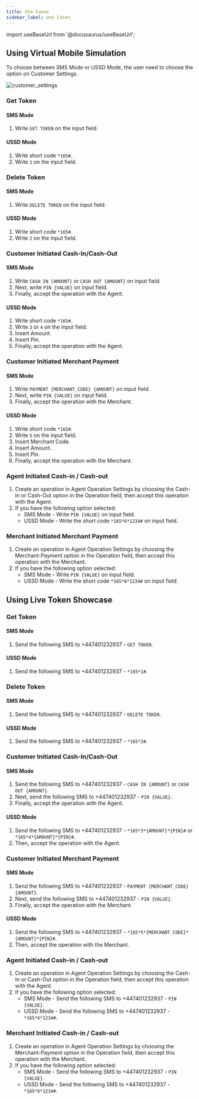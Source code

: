 ```yaml
---
title: Use Cases
sidebar_label: Use Cases
---
```


import useBaseUrl from '@docusaurus/useBaseUrl';

## Using Virtual Mobile Simulation

To choose between SMS Mode or USSD Mode, the user need to choose the option on Customer Settings.

<div style={{width: '50%'}}>
<img alt="customer_settings" src={useBaseUrl('img/customer_settings.png')}/>
</div>

### Get Token
#### SMS Mode
1. Write `GET TOKEN` on the input field.
#### USSD Mode
1. Write short code `*165#`.
2. Write `1` on the input field.

### Delete Token
#### SMS Mode
1. Write `DELETE TOKEN` on the input field.
#### USSD Mode
1. Write short code `*165#`.
2. Write `2` on the input field.

### Customer Initiated Cash-In/Cash-Out
#### SMS Mode
1. Write `CASH IN {AMOUNT}` or `CASH OUT {AMOUNT}` on input field.
2. Next, write `PIN {VALUE}` on input field.
3. Finally, accept the operation with the Agent.
#### USSD Mode
1. Write short code `*165#`.
2. Write `3` or `4` on the input field.
3. Insert Amount.
4. Insert Pin.
5. Finally, accept the operation with the Agent.

### Customer Initiated Merchant Payment
#### SMS Mode
1. Write `PAYMENT {MERCHANT_CODE} {AMOUNT}` on input field.
2. Next, write `PIN {VALUE}` on input field.
3. Finally, accept the operation with the Merchant.
#### USSD Mode
1. Write short code `*165#`.
2. Write `5` on the input field.
3. Insert Merchant Code.
4. Insert Amount.
5. Insert Pin.
6. Finally, accept the operation with the Merchant.

### Agent Initiated Cash-in / Cash-out

1. Create an operation in Agent Operation Settings by choosing the Cash-In or Cash-Out option in the Operation field, then accept this operation with the Agent.
2. If you have the following option selected:
    - SMS Mode - Write `PIN {VALUE}` on input field.
    - USSD Mode - Write the short code `*165*6*1234#` on input field.

### Merchant Initiated Merchant Payment

1. Create an operation in Agent Operation Settings by choosing the Merchant-Payment option in the Operation field, then accept this operation with the Merchant.
2. If you have the following option selected:
    - SMS Mode - Write `PIN {VALUE}` on input field.
    - USSD Mode - Write the short code `*165*6*1234#` on input field.

## Using Live Token Showcase

### Get Token
#### SMS Mode
1. Send the following SMS to +447401232937 - `GET TOKEN`.
#### USSD Mode
1. Send the following SMS to +447401232937 - `*165*1#`.

### Delete Token
#### SMS Mode
1. Send the following SMS to +447401232937 - `DELETE TOKEN`.
#### USSD Mode
1. Send the following SMS to +447401232937 - `*165*2#`.

### Customer Initiated Cash-In/Cash-Out
#### SMS Mode
1. Send the following SMS to +447401232937 - `CASH IN {AMOUNT}` or `CASH OUT {AMOUNT}`.
2. Next, send the following SMS to +447401232937 - `PIN {VALUE}`.
3. Finally, accept the operation with the Agent.
#### USSD Mode
1. Send the following SMS to +447401232937 - `*165*3*{AMOUNT}*{PIN}#` or `*165*4*{AMOUNT}*{PIN}#`.
2. Then, accept the operation with the Agent.

### Customer Initiated Merchant Payment
#### SMS Mode
1. Send the following SMS to +447401232937 - `PAYMENT {MERCHANT_CODE} {AMOUNT}`.
2. Next, send the following SMS to +447401232937 - `PIN {VALUE}`.
3. Finally, accept the operation with the Merchant.
#### USSD Mode
1. Send the following SMS to +447401232937 - `*165*5*{MERCHANT_CODE}*{AMOUNT}*{PIN}#`.
2. Then, accept the operation with the Merchant.

### Agent Initiated Cash-in / Cash-out

1. Create an operation in Agent Operation Settings by choosing the Cash-In or Cash-Out option in the Operation field, then accept this operation with the Agent.
2. If you have the following option selected:
    - SMS Mode - Send the following SMS to +447401232937 - `PIN {VALUE}`.
    - USSD Mode - Send the following SMS to +447401232937 - `*165*6*1234#`.

### Merchant Initiated Cash-in / Cash-out

1. Create an operation in Agent Operation Settings by choosing the Merchant-Payment option in the Operation field, then accept this operation with the Merchant.
2. If you have the following option selected:
    - SMS Mode - Send the following SMS to +447401232937 - `PIN {VALUE}`.
    - USSD Mode - Send the following SMS to +447401232937 - `*165*6*1234#`. 
